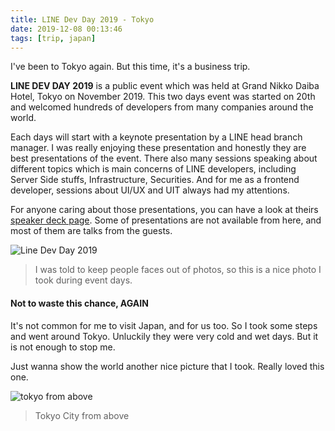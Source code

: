 ```yaml
---
title: LINE Dev Day 2019 - Tokyo
date: 2019-12-08 00:13:46
tags: [trip, japan]
---
```


I've been to Tokyo again. But this time, it's a business trip.

**LINE DEV DAY 2019** is a public event which was held at Grand Nikko Daiba Hotel, Tokyo on November 2019.
This two days event was started on 20th and welcomed hundreds of developers from many companies around the world.

Each days will start with a keynote presentation by a LINE head branch manager. I was really enjoying these presentation and honestly they are best presentations of the event.
There also many sessions speaking about different topics which is main concerns of LINE developers, including Server Side stuffs, Infrastructure, Securities. And for me as a frontend developer, sessions about UI/UX and UIT always had my attentions.

For anyone caring about those presentations, you can have a look at theirs [speaker deck page](https://speakerdeck.com/line_devday2019). Some of presentations are not available from here, and most of them are talks from the guests.

![Line Dev Day 2019](/images/line-dev-day-2019.jpg)

> I was told to keep people faces out of photos, so this is a nice photo I took during event days.

#### Not to waste this chance, AGAIN

It's not common for me to visit Japan, and for us too. So I took some steps and went around Tokyo.
Unluckily they were very cold and wet days. But it is not enough to stop me.

Just wanna show the world another nice picture that I took. Really loved this one.

![tokyo from above](/images/line-dev-day-2019-tokyo.jpg)

> Tokyo City from above
